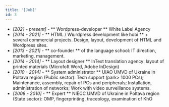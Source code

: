 ```yaml
---
title: '[Job]'
id: 3
---
```


- *[2021 - present]* - ** Wordpress-developer ** White Label Agency
- *[2014 - 2021]* - ** HTML / Wшrdpress development like hobi ** + several commercial projects. Design, layout, development of HTML and Wordpress sites.
- *[2013 - 2021]* - ** co-founder ** of the language school: IT direction, marketing, management.
- *[2014 - 2014]* - ** Layout designer ** InText translation agency: layout of printed materials (Microfoft Word, Adobe InDesign)
- *[2010 - 2014]* - ** System administrator ** UIAO UMVD of Ukraine in Poltava region (Public sector): Tech support (park> 1000 PCs); Maintenance, assembly, repair of PCs and peripherals; Installation, administration of networks; Work with video surveillance systems.
- *[2008 - 2010]* - ** Expert ** NIECC UMVD of Ukraine in Poltava region (State sector): OMP, fingerprinting, traceology, examination of KhO
